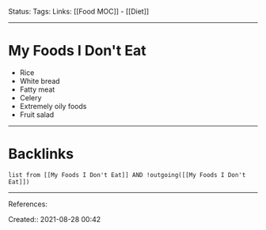 Status: 
Tags: 
Links: [[Food MOC]] - [[Diet]]
___
# My Foods I Don't Eat
- Rice
- White bread
- Fatty meat
- Celery
- Extremely oily foods
- Fruit salad
___
# Backlinks
```dataview
list from [[My Foods I Don't Eat]] AND !outgoing([[My Foods I Don't Eat]])
```
___
References:

Created:: 2021-08-28 00:42
